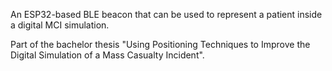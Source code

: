 An ESP32-based BLE beacon that can be used to represent a patient inside a digital MCI simulation.

Part of the bachelor thesis "Using Positioning Techniques to Improve the Digital Simulation of a Mass Casualty Incident".
